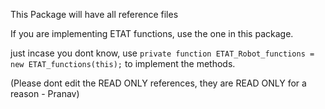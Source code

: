 This Package will have all reference files

If you are implementing ETAT functions, use the one in this package.

just incase you dont know, use `private function ETAT_Robot_functions = new ETAT_functions(this);` to implement the methods.

(Please dont edit the READ ONLY references, they are READ ONLY for a reason - Pranav)
